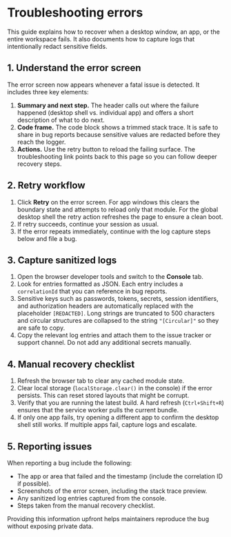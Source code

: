 # Troubleshooting errors

This guide explains how to recover when a desktop window, an app, or the entire workspace fails. It also documents how to
capture logs that intentionally redact sensitive fields.

## 1. Understand the error screen

The error screen now appears whenever a fatal issue is detected. It includes three key elements:

1. **Summary and next step.** The header calls out where the failure happened (desktop shell vs. individual app) and
   offers a short description of what to do next.
2. **Code frame.** The code block shows a trimmed stack trace. It is safe to share in bug reports because sensitive values
   are redacted before they reach the logger.
3. **Actions.** Use the retry button to reload the failing surface. The troubleshooting link points back to this page so
   you can follow deeper recovery steps.

## 2. Retry workflow

1. Click **Retry** on the error screen. For app windows this clears the boundary state and attempts to reload only that
   module. For the global desktop shell the retry action refreshes the page to ensure a clean boot.
2. If retry succeeds, continue your session as usual.
3. If the error repeats immediately, continue with the log capture steps below and file a bug.

## 3. Capture sanitized logs

1. Open the browser developer tools and switch to the **Console** tab.
2. Look for entries formatted as JSON. Each entry includes a `correlationId` that you can reference in bug reports.
3. Sensitive keys such as passwords, tokens, secrets, session identifiers, and authorization headers are automatically
   replaced with the placeholder `[REDACTED]`. Long strings are truncated to 500 characters and circular structures are
   collapsed to the string `"[Circular]"` so they are safe to copy.
4. Copy the relevant log entries and attach them to the issue tracker or support channel. Do not add any additional
   secrets manually.

## 4. Manual recovery checklist

1. Refresh the browser tab to clear any cached module state.
2. Clear local storage (`localStorage.clear()` in the console) if the error persists. This can reset stored layouts that
   might be corrupt.
3. Verify that you are running the latest build. A hard refresh (`Ctrl+Shift+R`) ensures that the service worker pulls the
   current bundle.
4. If only one app fails, try opening a different app to confirm the desktop shell still works. If multiple apps fail,
   capture logs and escalate.

## 5. Reporting issues

When reporting a bug include the following:

- The app or area that failed and the timestamp (include the correlation ID if possible).
- Screenshots of the error screen, including the stack trace preview.
- Any sanitized log entries captured from the console.
- Steps taken from the manual recovery checklist.

Providing this information upfront helps maintainers reproduce the bug without exposing private data.
